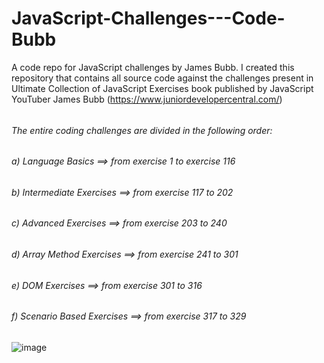 # JavaScript-Challenges---Code-Bubb
A code repo for JavaScript challenges by James Bubb. 
I created this repository that contains all source code against the challenges present in Ultimate Collection of JavaScript Exercises book published by JavaScript YouTuber James Bubb (https://www.juniordevelopercentral.com/)
######
###### The entire coding challenges are divided in the following order:
###### a) Language Basics ==> from exercise 1 to exercise 116
###### b) Intermediate Exercises ==> from exercise 117 to 202
###### c) Advanced Exercises ==> from exercise 203 to 240
###### d) Array Method Exercises ==> from exercise 241 to 301
###### e) DOM Exercises ==> from exercise 301 to 316
###### f) Scenario Based Exercises ==> from exercise 317 to 329
######

![image](https://github.com/sandeeptanjore/JavaScript-Challenges---Code-Bubb/assets/82674484/a4a4d662-5bf1-4da1-ba3f-76e3869f4537)
